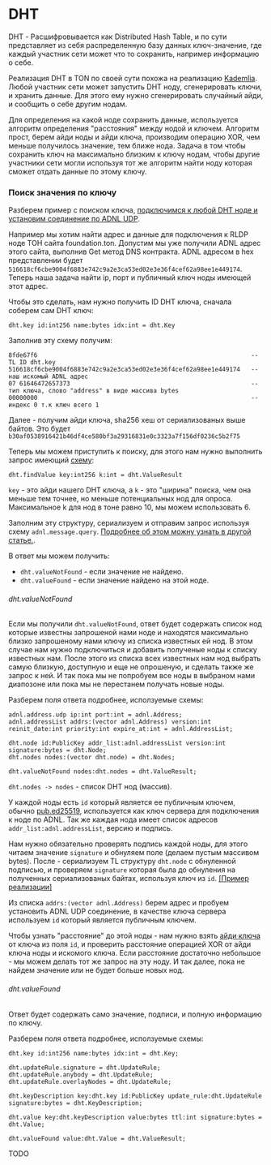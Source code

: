 # DHT

DHT - Расшифровывается как Distributed Hash Table, и по сути представляет из себя распределенную базу данных ключ-значение, 
где каждый участник сети может что то сохранить, например информацию о себе.

Реализация DHT в TON по своей сути похожа на реализацию [Kademlia](https://codethechange.stanford.edu/guides/guide_kademlia.html).
Любой участник сети может запустить DHT ноду, сгенерировать ключи, и хранить данные. 
Для этого ему нужно сгенерировать случайный айди, и сообщить о себе другим нодам.

Для определения на какой ноде сохранить данные, используется алгоритм определения "расстояния" между нодой и ключем. 
Алгоритм прост, берем айди ноды и айди ключа, производим операцию XOR, чем меньше получилось значение, тем ближе нода.
Задача в том чтобы сохранить ключ на максимально близким к ключу нодам, чтобы другие участники сети могли используя 
тот же алгоритм найти ноду которая сможет отдать данные по этому ключу.

### Поиск значения по ключу
Разберем пример с поиском ключа, [подключимся к любой DHT ноде и установим соединение по ADNL UDP](/ADNL-UDP-Internal.md#устройство-пакетов-и-обмен-информацией).

Например мы хотим найти адрес и данные для подключения к RLDP ноде ТОН сайта foundation.ton. Допустим мы уже получили ADNL адрес этого сайта, выполнив Get метод DNS контракта. ADNL адресом в hex представлении будет `516618cf6cbe9004f6883e742c9a2e3ca53ed02e3e36f4cef62a98ee1e449174`. Теперь наша задача найти ip, порт и публичный ключ ноды имеющей этот адрес.

Чтобы это сделать, нам нужно получить ID DHT ключа, сначала соберем сам DHT ключ:
```
dht.key id:int256 name:bytes idx:int = dht.Key
```
Заполнив эту схему получим:
```
8fde67f6                                                           -- TL ID dht.key
516618cf6cbe9004f6883e742c9a2e3ca53ed02e3e36f4cef62a98ee1e449174   -- наш искомый ADNL адрес
07 61646472657373                                                  -- тип ключа, слово "address" в виде массива bytes
00000000                                                           -- индекс 0 т.к ключ всего 1
```
Далее - получим айди ключа, sha256 хеш от сериализованых выше байтов. Это будет `b30af0538916421b46df4ce580bf3a29316831e0c3323a7f156df0236c5b2f75`

Теперь мы можем приступить к поиску, для этого нам нужно выполнить запрос имеющий [схему](https://github.com/ton-blockchain/ton/blob/master/tl/generate/scheme/ton_api.tl#L197):
```
dht.findValue key:int256 k:int = dht.ValueResult
```
`key` - это айди нашего DHT ключа, а `k` - это "ширина" поиска, чем она меньше тем точнее, но меньше потенциальных нод для опроса. Максимальное k для нод в тоне равно 10, мы можем использовать 6.

Заполним эту структуру, сериализуем и отправим запрос используя схему `adnl.message.query`. [Подробнее об этом можну узнать в другой статье.](/ADNL-UDP-Internal.md#устройство-пакетов-и-обмен-информацией).

В ответ мы можем получить:
* `dht.valueNotFound` - если значение не найдено. 
* `dht.valueFound` - если значение найдено на этой ноде.

###### dht.valueNotFound
Если мы получили `dht.valueNotFound`, ответ будет содержать список нод которые известны запрошеной нами ноде и находятся максимально близко запрошеному нами ключу из списка известных ей нод. В этом случае нам нужно подключиться и добавить полученые ноды к списку известных нам. После этого из списка всех известных нам нод выбрать самую близкую, доступную и еще не опрошеную, и сделать также же запрос к ней. И так пока мы не попробуем все ноды в выбраном нами диапозоне или пока мы не перестанем получать новые ноды.

Разберем поля ответа подробнее, исползуемые схемы:
```
adnl.address.udp ip:int port:int = adnl.Address;
adnl.addressList addrs:(vector adnl.Address) version:int reinit_date:int priority:int expire_at:int = adnl.AddressList;

dht.node id:PublicKey addr_list:adnl.addressList version:int signature:bytes = dht.Node;
dht.nodes nodes:(vector dht.node) = dht.Nodes;

dht.valueNotFound nodes:dht.nodes = dht.ValueResult;
```
`dht.nodes -> nodes` -  список DHT нод (массив).

У каждой ноды есть `id` который является ее публичным ключем, обычно [pub.ed25519](https://github.com/ton-blockchain/ton/blob/master/tl/generate/scheme/ton_api.tl#L47), используется как ключ сервера для подключения к ноде по ADNL. Так же каждая нода имеет список адресов `addr_list:adnl.addressList`, версию и подпись.

Нам нужно обязательно проверять подпись каждой ноды, для этого читаем значение `signature` и обнуляем поле (делаем пустым массивом bytes). После - сериализуем TL структуру `dht.node` с обнуленной подписью, и проверяем `signature` которая была до обнуления на полученных сериализованых байтах, используя ключ из `id`. [[Пример реализации]](https://github.com/xssnick/tonutils-go/blob/udp-rldp-2/adnl/dht/client.go#L91)

Из списка `addrs:(vector adnl.Address)` берем адрес и пробуем установить ADNL UDP соединение, в качестве ключа сервера используем `id` который является публичным ключем.

Чтобы узнать "расстояние" до этой ноды - нам нужно взять [айди ключа](/ADNL-TCP-Liteserver.md#получение-айди-ключа) от ключа из поля `id`, и проверить расстояние операцией XOR от айди ключа ноды и искомого ключа. Если расстояние достаточно небольшое - мы можем делать тот же запрос на эту ноду. И так далее, пока не найдем значение или не будет больше новых нод.

###### dht.valueFound
Ответ будет содержать само значение, подписи, и полную информацию по ключу. 

Разберем поля ответа подробнее, исползуемые схемы:
```
dht.key id:int256 name:bytes idx:int = dht.Key;

dht.updateRule.signature = dht.UpdateRule;
dht.updateRule.anybody = dht.UpdateRule;
dht.updateRule.overlayNodes = dht.UpdateRule;

dht.keyDescription key:dht.key id:PublicKey update_rule:dht.UpdateRule signature:bytes = dht.KeyDescription;

dht.value key:dht.keyDescription value:bytes ttl:int signature:bytes = dht.Value; 

dht.valueFound value:dht.Value = dht.ValueResult;
```

TODO


